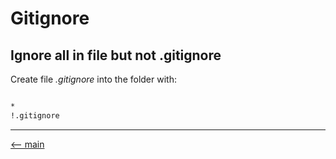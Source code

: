 # Gitignore

## Ignore all in file but not .gitignore

Create file *.gitignore* into the folder with:

```bash

*
!.gitignore

```

---

[<-- main](/README.md)
